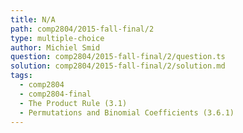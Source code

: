 ```yaml
---
title: N/A
path: comp2804/2015-fall-final/2
type: multiple-choice
author: Michiel Smid
question: comp2804/2015-fall-final/2/question.ts
solution: comp2804/2015-fall-final/2/solution.md
tags:
  - comp2804
  - comp2804-final
  - The Product Rule (3.1)
  - Permutations and Binomial Coefficients (3.6.1)
---
```

